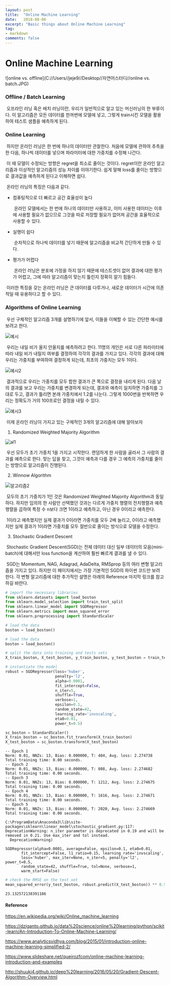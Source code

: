 ```yaml
---
layout: post
title:  "Online Machine Learning"
date:   2018-08-06
excerpt: "Basic things about Online Machine Learning"
tag:
- markdown 
comments: false
---
```

# Online Machine Learning

![online vs. offline](C://Users//jeje9//Desktop//자연어스터디//online vs. batch.JPG)

### **Offline / Batch Learning**

​	오프라인 러닝 혹은 배치 러닝이란, 우리가 일반적으로 알고 있는 머신러닝의 한 부류이다. 이 알고리즘은 모든 데이터를 한꺼번에 모델에 넣고, 그렇게 train시킨 모델을 활용하여 테스트 샘플을 예측하게 된다.



### **Online Learning**

​	하지만 온라인 러닝은 한 번에 하나의 데이터만 관찰한다. 처음에 모델에 관하여 추측을 한 다음, 하나씩 데이터를 넣으며 파라미터에 대한 가중치를 수정해 나간다. 

​	이 때 모델이 수정되는 방향은 regret을 최소로 줄이는 것이다. regret이란 온라인 알고리즘과 이상적인 알고리즘의 성능 차이를 이야기한다. 쉽게 말해 loss를 줄이는 방향으로 결과값을 예측하게 된다고 이해하면 쉽다.



​	온라인 러닝의 특징은 다음과 같다.

* 컴퓨팅적으로 더 빠르고 공간 효율성이 높다

  ​	온라인 모델에서는 한 번에 하나의 데이터만 사용하고,  이미 사용한 데이터는 이후에 사용할 필요가 없으므로 그것을 따로 저장할 필요가 없어져 공간을 효율적으로 사용할 수 있다.

* 실행이 쉽다

  ​	순차적으로 하나씩 데이터를 넣기 때문에 알고리즘을 비교적 간단하게 만들 수 있다.

* 평가가 어렵다

  ​	온라인 러닝은 분포에 가정을 하지 않기 때문에 테스트셋이 없어 결과에 대한 평가가 어렵고, 그에 따라 알고리즘이 맞는지 틀린지 정확히 알기 힘들다.



​	이러한 특징을 갖는 온라인 러닝은 큰 데이터를 다루거나, 새로운 데이터가 시간에 의존적일 때 유용하다고 할 수 있다.

### **Algorithms of Online Learning**

​	우선 구체적인 알고리즘 3개를 설명하기에 앞서, 이들을 이해할 수 있는 간단한 예시를 보려고 한다.

![예시](C://Users//jeje9//Desktop//자연어스터디//ex1.JPG)

​	우리는 내일 비가 올지 안올지를 예측하려고 한다. 11명의 개인은 서로 다른 파라미터에 따라 내일 비가 내릴지 여부를 결정하여 각각의 결과를 가지고 있다. 각각의 결과에 대해 우리는 가중치를 부여하여 결정하게 되는데, 최초의 가중치는 모두 1이다.

![예시2](C://Users//jeje9//Desktop//자연어스터디//ex2.JPG)

​	결과적으로 우리는 가중치를 모두 합한 결과가 큰 쪽으로 결정을 내리게 된다. 다음 날의 결과를 보고 우리는 가중치를 변경하게 되는데, 결과와 예측이 일치하면 가중치를 그대로 두고, 결과가 틀리면 본래 가중치에서 1.2를 나눈다. 그렇게 1000번을 반복하면 우리는 정확도가 거의 100프로인 결정을 내릴 수 있다.

![예시3](C://Users//jeje9//Desktop//자연어스터디//ex3.JPG)

​	이제 온라인 러닝이 가지고 있는 구체적인 3개의 알고리즘에 대해 알아보자

1) Randomized Weighted Majority Algorithm

![al1](https://user-images.githubusercontent.com/31986977/43697372-bd358382-997e-11e8-8e29-e73073e7a001.JPG)

​	우선 모두가 초기 가중치 1을 가지고 시작한다. 랜덤하게 한 사람을 골라서 그 사람의 결과를 예측으로 한다. 맞는 답을 찾고, 그것이 예측과 다를 경우 그 예측의 가중치를 줄이는 방향으로 알고리즘이 진행된다.



2) Winnow Algorithm

![알고리즘2](C://Users//jeje9//Desktop//자연어스터디//al2.JPG)

​	모두의 초기 가중치가 1인 것은 Randomized Weighted Majority Algorithm과 동일하다. 하지만 임의의 한 사람만 선택했던 것과는 다르게 가중치 행렬의 전치행렬과 예측 행렬을 곱하여 특정 수 n보다 크면 1이라고 예측하고, 아닌 경우 0이라고 예측한다. 

​	1이라고 예측했지만 실제 결과가 0이라면 가중치를 모두 2배 늘리고, 0이라고 예측했지만 실제 결과가 1이라면 가중치를 모두 절반으로 줄이는 방식으로 모델을 수정한다.



3) Stochastic Gradient Descent

​	Stochastic Gradient Descent(SGD)는 전체 데이터 대신 일부 데이터의 모음(mini-batch)에 대해서만 loss function을 계산하여 훨씬 빠르게 결과를 낼 수 있다.

​	SGD는 Momentum, NAG, Adagrad, AdaDelta, RMSprop 등의 여러 변형 알고리즘을 가지고 있다. 하지만 이 페이지에서는 가장 기본적인 SGD의 파이썬 코드만 보려 한다. 각 변형 알고리즘에 대한 추가적인 설명은 아래의 Reference 마지막 링크를 참고하길 바란다.



```python
# import the necessary libraries
from sklearn.datasets import load_boston
from sklearn.model_selection import train_test_split
from sklearn.linear_model import SGDRegressor
from sklearn.metrics import mean_squared_error
from sklearn.preprocessing import StandardScaler
```
```python
# load the data
boston = load_boston()
```
```python
# load the data
boston = load_boston()
```
```python
# split the data into training and tests sets
X_train_boston, X_test_boston, y_train_boston, y_test_boston = train_test_split(boston.data, boston.target, test_size=0.2, random_state=42)
```
```python
# instantiate the model
robust = SGDRegressor(loss='huber',
                      penalty='l2', 
                      alpha=0.0001, 
                      fit_intercept=False, 
                      n_iter=5, 
                      shuffle=True, 
                      verbose=1, 
                      epsilon=0.1, 
                      random_state=42, 
                      learning_rate='invscaling', 
                      eta0=0.01, 
                      power_t=0.5)
```
```python
sc_boston = StandardScaler()
X_train_boston = sc_boston.fit_transform(X_train_boston)
X_test_boston = sc_boston.transform(X_test_boston)
```
```
-- Epoch 1
Norm: 0.01, NNZs: 13, Bias: 0.000000, T: 404, Avg. loss: 2.274738
Total training time: 0.00 seconds.
-- Epoch 2
Norm: 0.01, NNZs: 13, Bias: 0.000000, T: 808, Avg. loss: 2.274682
Total training time: 0.00 seconds.
-- Epoch 3
Norm: 0.01, NNZs: 13, Bias: 0.000000, T: 1212, Avg. loss: 2.274675
Total training time: 0.00 seconds.
-- Epoch 4
Norm: 0.01, NNZs: 13, Bias: 0.000000, T: 1616, Avg. loss: 2.274671
Total training time: 0.00 seconds.
-- Epoch 5
Norm: 0.01, NNZs: 13, Bias: 0.000000, T: 2020, Avg. loss: 2.274669
Total training time: 0.00 seconds.
```

```
C:\ProgramData\Anaconda3\lib\site-packages\sklearn\linear_model\stochastic_gradient.py:117: DeprecationWarning: n_iter parameter is deprecated in 0.19 and will be removed in 0.21. Use max_iter and tol instead.
  DeprecationWarning)
  
SGDRegressor(alpha=0.0001, average=False, epsilon=0.1, eta0=0.01,
       fit_intercept=False, l1_ratio=0.15, learning_rate='invscaling',
       loss='huber', max_iter=None, n_iter=5, penalty='l2', power_t=0.5,
       random_state=42, shuffle=True, tol=None, verbose=1,
       warm_start=False)
```

```python
# check the RMSE on the test set
mean_squared_error(y_test_boston, robust.predict(X_test_boston)) ** 0.5
```
```
23.132572138391186
```





#### **Reference** ####

<https://en.wikipedia.org/wiki/Online_machine_learning>

<https://dziganto.github.io/data%20science/online%20learning/python/scikit-learn/An-Introduction-To-Online-Machine-Learning/>

<https://www.analyticsvidhya.com/blog/2015/01/introduction-online-machine-learning-simplified-2/>

<https://www.slideshare.net/queirozfcom/online-machine-learning-introduction-and-examples>

<http://shuuki4.github.io/deep%20learning/2016/05/20/Gradient-Descent-Algorithm-Overview.html>